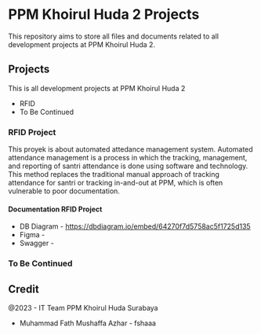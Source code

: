 # PPM Khoirul Huda 2 Projects

This repository aims to store all files and documents related to all development projects at PPM Khoirul Huda 2.

## Projects
This is all development projects at PPM Khoirul Huda 2
 - RFID 
 - To Be Continued 

### RFID Project
This proyek is about automated attedance management system.
Automated attendance management is a process in which the tracking, management, and reporting of santri attendance is done using 
software and technology. This method replaces the traditional manual approach of tracking attendance for santri or tracking 
in-and-out at PPM, which is often vulnerable to poor documentation.
#### Documentation RFID Project
 - DB Diagram - https://dbdiagram.io/embed/64270f7d5758ac5f1725d135
 - Figma -  
 - Swagger - 


### To Be Continued

## Credit
@2023 - IT Team PPM Khoirul Huda Surabaya
 - Muhammad Fath Mushaffa Azhar - fshaaa
